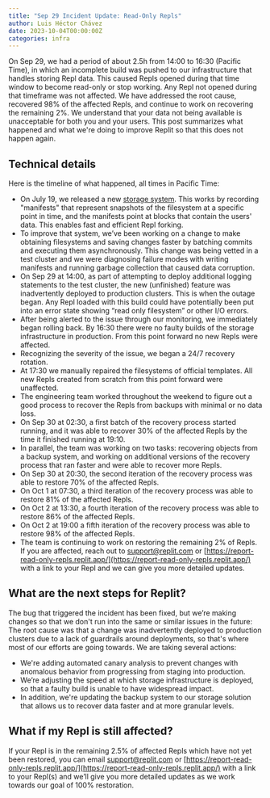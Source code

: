 ```yaml
---
title: "Sep 29 Incident Update: Read-Only Repls"
author: Luis Héctor Chávez
date: 2023-10-04T00:00:00Z
categories: infra
---
```


On Sep 29, we had a period of about 2.5h from 14:00 to 16:30 (Pacific Time), in which an incomplete build was pushed to our infrastructure that handles storing Repl data. This caused Repls opened during that time window to become read-only or stop working. Any Repl not opened during that timeframe was not affected. We have addressed the root cause, recovered 98% of the affected Repls, and continue to work on recovering the remaining 2%. We understand that your data not being available is unacceptable for both you and your users. This post summarizes what happened and what we're doing to improve Replit so that this does not happen again.


## Technical details

Here is the timeline of what happened, all times in Pacific Time:

* On July 19, we released a new [storage system](https://blog.replit.com/replit-storage-the-next-generation). This works by recording "manifests" that represent snapshots of the filesystem at a specific point in time, and the manifests point at blocks that contain the users' data. This enables fast and efficient Repl forking. 
* To improve that system, we’ve been working on a change to make obtaining filesystems and saving changes faster by batching commits and executing them asynchronously. This change was being vetted in a test cluster and we were diagnosing failure modes with writing manifests and running garbage collection that caused data corruption.
* On Sep 29 at 14:00, as part of attempting to deploy additional logging statements to the test cluster, the new (unfinished) feature was inadvertently deployed to production clusters. This is when the outage began. Any Repl loaded with this build could have potentially been put into an error state showing “read only filesystem” or other I/O errors.
* After being alerted to the issue through our monitoring, we immediately began rolling back. By 16:30 there were no faulty builds of the storage infrastructure in production. From this point forward no new Repls were affected.
* Recognizing the severity of the issue, we began a 24/7 recovery rotation.
* At 17:30 we manually repaired the filesystems of official templates. All new Repls created from scratch from this point forward were unaffected.
* The engineering team worked throughout the weekend to figure out a good process to recover the Repls from backups with minimal or no data loss.
* On Sep 30 at 02:30, a first batch of the recovery process started running, and it was able to recover 30% of the affected Repls by the time it finished running at 19:10.
* In parallel, the team was working on two tasks: recovering objects from a backup system, and working on additional versions of the recovery process that ran faster and were able to recover more Repls.
* On Sep 30 at 20:30, the second iteration of the recovery process was able to restore 70% of the affected Repls.
* On Oct 1 at 07:30, a third iteration of the recovery process was able to restore 81% of the affected Repls.
* On Oct 2 at 13:30, a fourth iteration of the recovery process was able to restore 86% of the affected Repls.
* On Oct 2 at 19:00 a fifth iteration of the recovery process was able to restore 98% of the affected Repls.
* The team is continuing to work on restoring the remaining 2% of Repls. If you are affected, reach out to [support@replit.com](mailto:support@replit.com) or [https://report-read-only-repls.replit.app/](https://report-read-only-repls.replit.app/) with a link to your Repl and we can give you more detailed updates.

## What are the next steps for Replit?

The bug that triggered the incident has been fixed, but we’re making changes so that we don't run into the same or similar issues in the future: The root cause was that a change was inadvertently deployed to production clusters due to a lack of guardrails around deployments, so that's where most of our efforts are going towards. We are taking several actions:

* We're adding automated canary analysis to prevent changes with anomalous behavior from progressing from staging into production.
* We’re adjusting the speed at which storage infrastructure is deployed, so that a faulty build is unable to have widespread impact.
* In addition, we're updating the backup system to our storage solution that allows us to recover data faster and at more granular levels.


## What if my Repl is still affected?

If your Repl is in the remaining 2.5% of affected Repls which have not yet been restored, you can email [support@replit.com](mailto:support@replit.com) or [https://report-read-only-repls.replit.app/](https://report-read-only-repls.replit.app/) with a link to your Repl(s) and we’ll give you more detailed updates as we work towards our goal of 100% restoration.